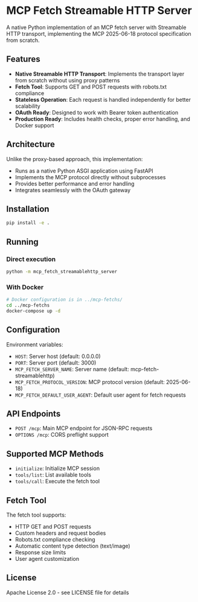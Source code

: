 # MCP Fetch Streamable HTTP Server

A native Python implementation of an MCP fetch server with Streamable HTTP transport, implementing the MCP 2025-06-18 protocol specification from scratch.

## Features

- **Native Streamable HTTP Transport**: Implements the transport layer from scratch without using proxy patterns
- **Fetch Tool**: Supports GET and POST requests with robots.txt compliance
- **Stateless Operation**: Each request is handled independently for better scalability
- **OAuth Ready**: Designed to work with Bearer token authentication
- **Production Ready**: Includes health checks, proper error handling, and Docker support

## Architecture

Unlike the proxy-based approach, this implementation:
- Runs as a native Python ASGI application using FastAPI
- Implements the MCP protocol directly without subprocesses
- Provides better performance and error handling
- Integrates seamlessly with the OAuth gateway

## Installation

```bash
pip install -e .
```

## Running

### Direct execution
```bash
python -m mcp_fetch_streamablehttp_server
```

### With Docker
```bash
# Docker configuration is in ../mcp-fetchs/
cd ../mcp-fetchs
docker-compose up -d
```

## Configuration

Environment variables:
- `HOST`: Server host (default: 0.0.0.0)
- `PORT`: Server port (default: 3000)
- `MCP_FETCH_SERVER_NAME`: Server name (default: mcp-fetch-streamablehttp)
- `MCP_FETCH_PROTOCOL_VERSION`: MCP protocol version (default: 2025-06-18)
- `MCP_FETCH_DEFAULT_USER_AGENT`: Default user agent for fetch requests

## API Endpoints

- `POST /mcp`: Main MCP endpoint for JSON-RPC requests
- `OPTIONS /mcp`: CORS preflight support

## Supported MCP Methods

- `initialize`: Initialize MCP session
- `tools/list`: List available tools
- `tools/call`: Execute the fetch tool

## Fetch Tool

The fetch tool supports:
- HTTP GET and POST requests
- Custom headers and request bodies
- Robots.txt compliance checking
- Automatic content type detection (text/image)
- Response size limits
- User agent customization

## License

Apache License 2.0 - see LICENSE file for details